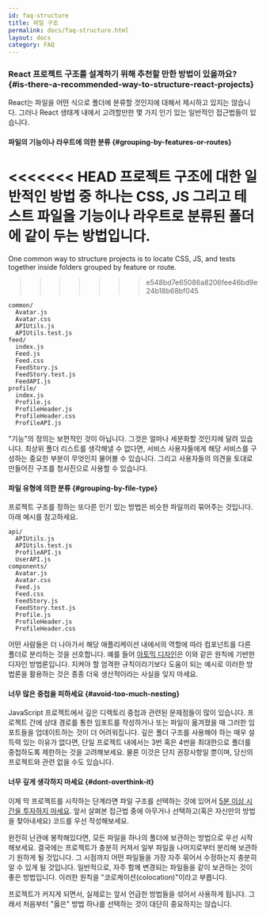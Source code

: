```yaml
---
id: faq-structure
title: 파일 구조
permalink: docs/faq-structure.html
layout: docs
category: FAQ
---
```


### React 프로젝트 구조를 설계하기 위해 추천할 만한 방법이 있을까요? {#is-there-a-recommended-way-to-structure-react-projects}

React는 파일을 어떤 식으로 폴더에 분류할 것인지에 대해서 제시하고 있지는 않습니다. 그러나 React 생태계 내에서 고려할만한 몇 가지 인기 있는 일반적인 접근법들이 있습니다.

#### 파일의 기능이나 라우트에 의한 분류 {#grouping-by-features-or-routes}

<<<<<<< HEAD
프로젝트 구조에 대한 일반적인 방법 중 하나는 CSS, JS 그리고 테스트 파일을 기능이나 라우트로 분류된 폴더에 같이 두는 방법입니다.
=======
One common way to structure projects is to locate CSS, JS, and tests together inside folders grouped by feature or route.
>>>>>>> e548bd7e65086a8206fee46bd9e24b18b68bf045

```
common/
  Avatar.js
  Avatar.css
  APIUtils.js
  APIUtils.test.js
feed/
  index.js
  Feed.js
  Feed.css
  FeedStory.js
  FeedStory.test.js
  FeedAPI.js
profile/
  index.js
  Profile.js
  ProfileHeader.js
  ProfileHeader.css
  ProfileAPI.js
```

"기능"의 정의는 보편적인 것이 아닙니다. 그것은 얼마나 세분화할 것인지에 달려 있습니다. 최상위 폴더 리스트를 생각해낼 수 없다면, 서비스 사용자들에게 해당 서비스를 구성하는 중요한 부분이 무엇인지 물어볼 수 있습니다. 그리고 사용자들의 의견을 토대로 만들어진 구조를 청사진으로 사용할 수 있습니다.

#### 파일 유형에 의한 분류 {#grouping-by-file-type}

프로젝트 구조를 정하는 또다른 인기 있는 방법은 비슷한 파일끼리 묶어주는 것입니다. 아래 예시를 참고하세요.

```
api/
  APIUtils.js
  APIUtils.test.js
  ProfileAPI.js
  UserAPI.js
components/
  Avatar.js
  Avatar.css
  Feed.js
  Feed.css
  FeedStory.js
  FeedStory.test.js
  Profile.js
  ProfileHeader.js
  ProfileHeader.css
```

어떤 사람들은 더 나아가서 해당 애플리케이션 내에서의 역할에 따라 컴포넌트를 다른 폴더로 분리하는 것을 선호합니다. 예를 들어 [아토믹 디자인](http://bradfrost.com/blog/post/atomic-web-design/)은 이와 같은 원칙에 기반한 디자인 방법론입니다. 지켜야 할 엄격한 규칙이라기보다 도움이 되는 예시로 이러한 방법론을 활용하는 것은 종종 더욱 생산적이라는 사실을 잊지 마세요.

#### 너무 많은 중첩을 피하세요 {#avoid-too-much-nesting}

JavaScript 프로젝트에서 깊은 디렉토리 중첩과 관련된 문제점들이 많이 있습니다. 프로젝트 간에 상대 경로를 통한 임포트를 작성하거나 또는 파일이 옮겨졌을 때 그러한 임포트들을 업데이트하는 것이 더 어려워집니다. 깊은 폴더 구조를 사용해야 하는 매우 설득력 있는 이유가 없다면, 단일 프로젝트 내에서는 3번 혹은 4번을 최대한으로 폴더를 중첩하도록 제한하는 것을 고려해보세요. 물론 이것은 단지 권장사항일 뿐이며, 당신의 프로젝트와 관련 없을 수도 있습니다. 

#### 너무 깊게 생각하지 마세요 {#dont-overthink-it}

이제 막 프로젝트를 시작하는 단계라면 파일 구조를 선택하는 것에 있어서 [5분 이상 시간을 투자하지 마세요](https://en.wikipedia.org/wiki/Analysis_paralysis). 앞서 살펴본 접근법 중에 아무거나 선택하고(혹은 자신만의 방법을 찾아내세요) 코드를 우선 작성해보세요.

완전히 난관에 봉착해있다면, 모든 파일을 하나의 폴더에 보관하는 방법으로 우선 시작해보세요. 결국에는 프로젝트가 충분히 커져서 일부 파일을 나머지로부터 분리해 보관하기 원하게 될 것입니다. 그 시점까지 어떤 파일들을 가장 자주 묶어서 수정하는지 충분히 알 수 있게 될 것입니다. 일반적으로, 자주 함께 변경되는 파일들을 같이 보관하는 것이 좋은 방법입니다. 이러한 원칙을 "코로케이션(colocation)"이라고 부릅니다.

프로젝트가 커지게 되면서, 실제로는 앞서 언급한 방법들을 섞어서 사용하게 됩니다. 그래서 처음부터 "옳은" 방법 하나를 선택하는 것이 대단히 중요하지는 않습니다.
